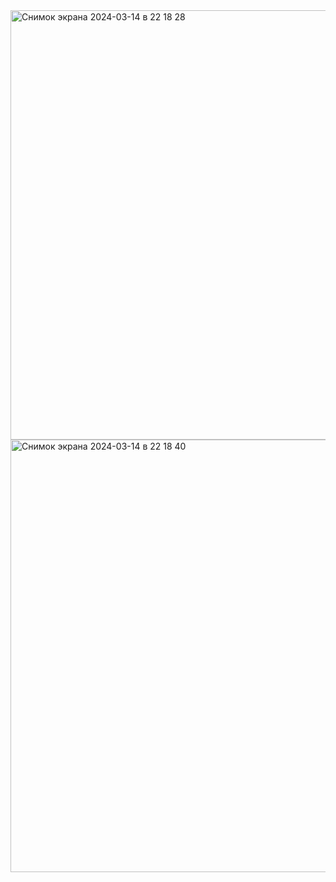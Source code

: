 <img width="687" alt="Снимок экрана 2024-03-14 в 22 18 28" src="https://github.com/kompot-I/kanban-task/assets/42681434/27f57f42-1da5-459e-88ae-7179dd0ebc3c">

<img width="692" alt="Снимок экрана 2024-03-14 в 22 18 40" src="https://github.com/kompot-I/kanban-task/assets/42681434/37c4a4c0-9c16-4664-9942-d6973675075a">
